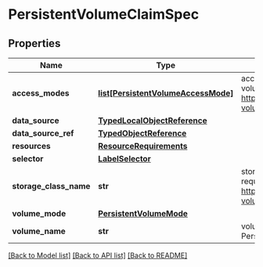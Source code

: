 # PersistentVolumeClaimSpec

## Properties
Name | Type | Description | Notes
------------ | ------------- | ------------- | -------------
**access_modes** | [**list[PersistentVolumeAccessMode]**](PersistentVolumeAccessMode.md) | accessModes contains the desired access modes the volume should have. More info: https://kubernetes.io/docs/concepts/storage/persistent-volumes#access-modes-1 +optional | [optional] 
**data_source** | [**TypedLocalObjectReference**](TypedLocalObjectReference.md) |  | [optional] 
**data_source_ref** | [**TypedObjectReference**](TypedObjectReference.md) |  | [optional] 
**resources** | [**ResourceRequirements**](ResourceRequirements.md) |  | [optional] 
**selector** | [**LabelSelector**](LabelSelector.md) |  | [optional] 
**storage_class_name** | **str** | storageClassName is the name of the StorageClass required by the claim. More info: https://kubernetes.io/docs/concepts/storage/persistent-volumes#class-1 +optional | [optional] 
**volume_mode** | [**PersistentVolumeMode**](PersistentVolumeMode.md) |  | [optional] 
**volume_name** | **str** | volumeName is the binding reference to the PersistentVolume backing this claim. +optional | [optional] 

[[Back to Model list]](../README.md#documentation-for-models) [[Back to API list]](../README.md#documentation-for-api-endpoints) [[Back to README]](../README.md)



